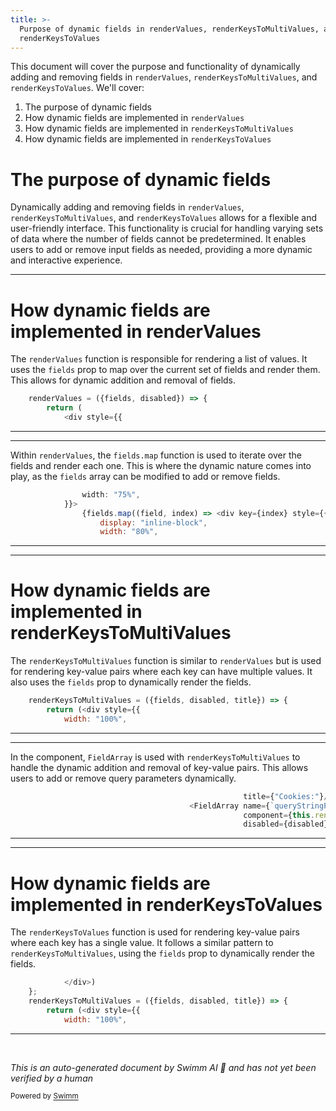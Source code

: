 ```yaml
---
title: >-
  Purpose of dynamic fields in renderValues, renderKeysToMultiValues, and
  renderKeysToValues
---
```

This document will cover the purpose and functionality of dynamically adding and removing fields in `renderValues`, `renderKeysToMultiValues`, and `renderKeysToValues`. We'll cover:

1. The purpose of dynamic fields
2. How dynamic fields are implemented in `renderValues`
3. How dynamic fields are implemented in `renderKeysToMultiValues`
4. How dynamic fields are implemented in `renderKeysToValues`

# The purpose of dynamic fields

Dynamically adding and removing fields in `renderValues`, `renderKeysToMultiValues`, and `renderKeysToValues` allows for a flexible and user-friendly interface. This functionality is crucial for handling varying sets of data where the number of fields cannot be predetermined. It enables users to add or remove input fields as needed, providing a more dynamic and interactive experience.

<SwmSnippet path="/src/components/RequestFilter.js" line="93">

---

# How dynamic fields are implemented in renderValues

The `renderValues` function is responsible for rendering a list of values. It uses the `fields` prop to map over the current set of fields and render them. This allows for dynamic addition and removal of fields.

```javascript
    renderValues = ({fields, disabled}) => {
        return (
            <div style={{
```

---

</SwmSnippet>

<SwmSnippet path="/src/components/RequestFilter.js" line="162">

---

Within `renderValues`, the `fields.map` function is used to iterate over the fields and render each one. This is where the dynamic nature comes into play, as the `fields` array can be modified to add or remove fields.

```javascript
                width: "75%",
            }}>
                {fields.map((field, index) => <div key={index} style={{
                    display: "inline-block",
                    width: "80%",
```

---

</SwmSnippet>

<SwmSnippet path="/src/components/RequestFilter.js" line="143">

---

# How dynamic fields are implemented in renderKeysToMultiValues

The `renderKeysToMultiValues` function is similar to `renderValues` but is used for rendering key-value pairs where each key can have multiple values. It also uses the `fields` prop to dynamically render the fields.

```javascript
    renderKeysToMultiValues = ({fields, disabled, title}) => {
        return (<div style={{
            width: "100%",
```

---

</SwmSnippet>

<SwmSnippet path="/src/components/RequestFilter.js" line="417">

---

In the component, `FieldArray` is used with `renderKeysToMultiValues` to handle the dynamic addition and removal of key-value pairs. This allows users to add or remove query parameters dynamically.

```javascript
                                                    title={"Cookies:"}/>
                                        <FieldArray name={`queryStringParameters`}
                                                    component={this.renderKeysToMultiValues}
                                                    disabled={disabled} title={"Query Parameters:"}/>
```

---

</SwmSnippet>

<SwmSnippet path="/src/components/RequestFilter.js" line="141">

---

# How dynamic fields are implemented in renderKeysToValues

The `renderKeysToValues` function is used for rendering key-value pairs where each key has a single value. It follows a similar pattern to `renderKeysToMultiValues`, using the `fields` prop to dynamically render the fields.

```javascript
            </div>)
    };
    renderKeysToMultiValues = ({fields, disabled, title}) => {
        return (<div style={{
            width: "100%",
```

---

</SwmSnippet>

&nbsp;

*This is an auto-generated document by Swimm AI 🌊 and has not yet been verified by a human*

<SwmMeta version="3.0.0" repo-id="Z2l0aHViJTNBJTNBbW9ja3NlcnZlci11aSUzQSUzQVN3aW1tLURlbW8=" repo-name="mockserver-ui" doc-type="follow-up"><sup>Powered by [Swimm](/)</sup></SwmMeta>
